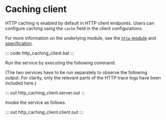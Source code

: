 # Caching client

HTTP caching is enabled by default in HTTP client endpoints. Users can configure caching using the `cache` field in the client configurations.

For more information on the underlying module, see the [`http` module](https://lib.ballerina.io/ballerina/http/latest/) 
and [specification](https://ballerina.io/spec/http/#2412-caching).

::: code http_caching_client.bal :::

Run the service by executing the following command.

(The two services have to be run separately to observe the following output.
For clarity, only the relevant parts of the HTTP trace logs have been included here.)

::: out http_caching_client.server.out :::

Invoke the service as follows.

::: out http_caching_client.client.out :::

